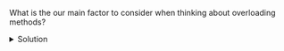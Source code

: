 What is the our main factor to consider when thinking about overloading methods?
<details><summary>Solution</summary>
Usability!
Our main goal should always be to make our code clear to those who are going to use it.
</details>